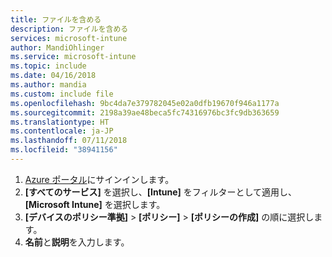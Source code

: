 ```yaml
---
title: ファイルを含める
description: ファイルを含める
services: microsoft-intune
author: MandiOhlinger
ms.service: microsoft-intune
ms.topic: include
ms.date: 04/16/2018
ms.author: mandia
ms.custom: include file
ms.openlocfilehash: 9bc4da7e379782045e02a0dfb19670f946a1177a
ms.sourcegitcommit: 2198a39ae48beca5fc74316976bc3fc9db363659
ms.translationtype: HT
ms.contentlocale: ja-JP
ms.lasthandoff: 07/11/2018
ms.locfileid: "38941156"
---
```

1. [Azure ポータル](https://portal.azure.com)にサインインします。
2. **[すべてのサービス]** を選択し、**[Intune]** をフィルターとして適用し、**[Microsoft Intune]** を選択します。
3. **[デバイスのポリシー準拠]** > **[ポリシー]** > **[ポリシーの作成]** の順に選択します。
4. **名前**と**説明**を入力します。